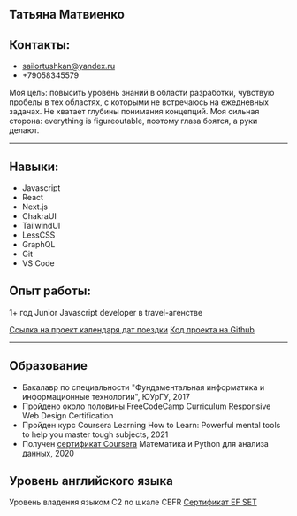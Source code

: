 ## Татьяна Матвиенко

## Контакты:

- sailortushkan@yandex.ru
- +79058345579

Моя цель: повысить уровень знаний в области разработки, чувствую пробелы в тех областях, с которыми не встречаюсь на ежедневных задачах. Не хватает глубины понимания концепций.
Моя сильная сторона: everything is figureoutable, поэтому глаза боятся, а руки делают.

---

## Навыки:

- Javascript
- React
- Next.js
- ChakraUI
- TailwindUI
- LessCSS
- GraphQL
- Git
- VS Code

## Опыт работы:

1+ год Junior Javascript developer в travel-агенстве

[Ссылка на проект календаря дат поездки](https://datepicker-five.vercel.app/ 'Календарь поездки')
[Код проекта на Github](https://github.com/sailortushkan/datepicker/ 'Репозиторий с кодом календаря')

---

## Образование

- Бакалавр по специальности "Фундаментальная информатика и информационные технологии", ЮУрГУ, 2017
- Пройдено около половины FreeCodeCamp Curriculum Responsive Web Design Certification
- Пройден курс Coursera Learning How to Learn: Powerful mental tools to help you master tough subjects, 2021
- Получен [cертификат Coursera](https://coursera.org/share/d20ef1ea015874ea7f5e05b48da2fdcb 'Сертификат Coursera Математика и Python для анализа данных, 2020') Математика и Python для анализа данных, 2020

## Уровень английского языка

Уровень владения языком C2 по шкале CEFR
[Сертификат EF SET](https://www.efset.org/cert/A37Twf 'The EF Standard English Test (EF SET) is the world’s first completely free, online standardized English test for learners of all levels, from beginner to advanced.')
